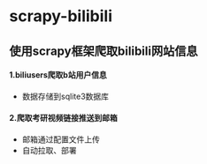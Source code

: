 # scrapy-bilibili
## 使用scrapy框架爬取bilibili网站信息
#### 1.biliusers爬取b站用户信息
  - 数据存储到sqlite3数据库

#### 2.爬取考研视频链接推送到邮箱
  - 邮箱通过配置文件上传
  - 自动拉取、部署
